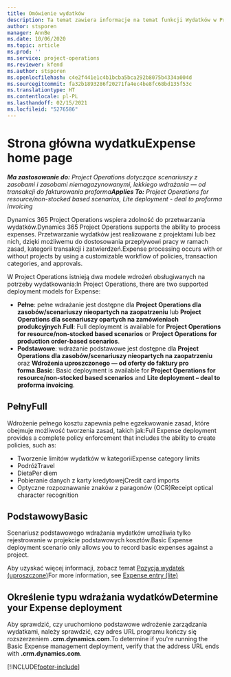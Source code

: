 ```yaml
---
title: Omówienie wydatków
description: Ta temat zawiera informacje na temat funkcji Wydatków w Project Operations.
author: stsporen
manager: AnnBe
ms.date: 10/06/2020
ms.topic: article
ms.prod: ''
ms.service: project-operations
ms.reviewer: kfend
ms.author: stsporen
ms.openlocfilehash: c4e2f441e1c4b1bcba5bca292b8075b4334a004d
ms.sourcegitcommit: fa32b1893286f20271fa4ec4be8fc68bd135f53c
ms.translationtype: HT
ms.contentlocale: pl-PL
ms.lasthandoff: 02/15/2021
ms.locfileid: "5276586"
---
```

# <a name="expense-home-page"></a><span data-ttu-id="3f559-103">Strona główna wydatku</span><span class="sxs-lookup"><span data-stu-id="3f559-103">Expense home page</span></span>

<span data-ttu-id="3f559-104">_**Ma zastosowanie do:** Project Operations dotyczące scenariuszy z zasobami i zasobami niemagazynowanymi, lekkiego wdrażania — od transakcji do fakturowania proforma_</span><span class="sxs-lookup"><span data-stu-id="3f559-104">_**Applies To:** Project Operations for resource/non-stocked based scenarios, Lite deployment - deal to proforma invoicing_</span></span>


<span data-ttu-id="3f559-105">Dynamics 365 Project Operations wspiera zdolność do przetwarzania wydatków.</span><span class="sxs-lookup"><span data-stu-id="3f559-105">Dynamics 365 Project Operations supports the ability to process expenses.</span></span> <span data-ttu-id="3f559-106">Przetwarzanie wydatków jest realizowane z projektami lub bez nich, dzięki możliwemu do dostosowania przepływowi pracy w ramach zasad, kategorii transakcji i zatwierdzeń.</span><span class="sxs-lookup"><span data-stu-id="3f559-106">Expense processing occurs with or without projects by using a customizable workflow of policies, transaction categories, and approvals.</span></span>

<span data-ttu-id="3f559-107">W Project Operations istnieją dwa modele wdrożeń obsługiwanych na potrzeby wydatkowania:</span><span class="sxs-lookup"><span data-stu-id="3f559-107">In Project Operations, there are two supported deployment models for Expense:</span></span> 

- <span data-ttu-id="3f559-108">**Pełne**: pełne wdrażanie jest dostępne dla **Project Operations dla zasobów/scenariuszy nieopartych na zaopatrzeniu** lub **Project Operations dla scenariuszy opartych na zamówieniach produkcyjnych**.</span><span class="sxs-lookup"><span data-stu-id="3f559-108">**Full**: Full deployment is available for **Project Operations for resource/non-stocked based scenarios** or **Project Operations for production order-based scenarios**.</span></span>
- <span data-ttu-id="3f559-109">**Podstawowe**: wdrażanie podstawowe jest dostępne dla **Project Operations dla zasobów/scenariuszy nieopartych na zaopatrzeniu** oraz **Wdrożenia uproszczonego — od oferty do faktury pro forma**.</span><span class="sxs-lookup"><span data-stu-id="3f559-109">**Basic**: Basic deployment is available for **Project Operations for resource/non-stocked based scenarios** and **Lite deployment – deal to proforma invoicing**.</span></span>

## <a name="full"></a><span data-ttu-id="3f559-110">Pełny</span><span class="sxs-lookup"><span data-stu-id="3f559-110">Full</span></span> 
<span data-ttu-id="3f559-111">Wdrożenie pełnego kosztu zapewnia pełne egzekwowanie zasad, które obejmuje możliwość tworzenia zasad, takich jak:</span><span class="sxs-lookup"><span data-stu-id="3f559-111">Full Expense deployment provides a complete policy enforcement that includes the ability to create policies, such as:</span></span>

  - <span data-ttu-id="3f559-112">Tworzenie limitów wydatków w kategorii</span><span class="sxs-lookup"><span data-stu-id="3f559-112">Expense category limits</span></span>
  - <span data-ttu-id="3f559-113">Podróż</span><span class="sxs-lookup"><span data-stu-id="3f559-113">Travel</span></span>
  - <span data-ttu-id="3f559-114">Dieta</span><span class="sxs-lookup"><span data-stu-id="3f559-114">Per diem</span></span>
  - <span data-ttu-id="3f559-115">Pobieranie danych z karty kredytowej</span><span class="sxs-lookup"><span data-stu-id="3f559-115">Credit card imports</span></span>
  - <span data-ttu-id="3f559-116">Optyczne rozpoznawanie znaków z paragonów (OCR)</span><span class="sxs-lookup"><span data-stu-id="3f559-116">Receipt optical character recognition</span></span>

## <a name="basic"></a><span data-ttu-id="3f559-117">Podstawowy</span><span class="sxs-lookup"><span data-stu-id="3f559-117">Basic</span></span> 
<span data-ttu-id="3f559-118">Scenariusz podstawowego wdrażania wydatków umożliwia tylko rejestrowanie w projekcie podstawowych kosztów.</span><span class="sxs-lookup"><span data-stu-id="3f559-118">Basic Expense deployment scenario only allows you to record basic expenses against a project.</span></span> 

<span data-ttu-id="3f559-119">Aby uzyskać więcej informacji, zobacz temat [Pozycja wydatek (uproszczone)](basic-expense.md)</span><span class="sxs-lookup"><span data-stu-id="3f559-119">For more information, see [Expense entry (lite)](basic-expense.md)</span></span>

## <a name="determine-your-expense-deployment"></a><span data-ttu-id="3f559-120">Określenie typu wdrażania wydatków</span><span class="sxs-lookup"><span data-stu-id="3f559-120">Determine your Expense deployment</span></span>
<span data-ttu-id="3f559-121">Aby sprawdzić, czy uruchomiono podstawowe wdrożenie zarządzania wydatkami, należy sprawdzić, czy adres URL programu kończy się rozszerzeniem **.crm.dynamics.com**.</span><span class="sxs-lookup"><span data-stu-id="3f559-121">To determine if you're running the Basic Expense management deployment, verify that the address URL ends with **.crm.dynamics.com**.</span></span> 


[!INCLUDE[footer-include](../includes/footer-banner.md)]